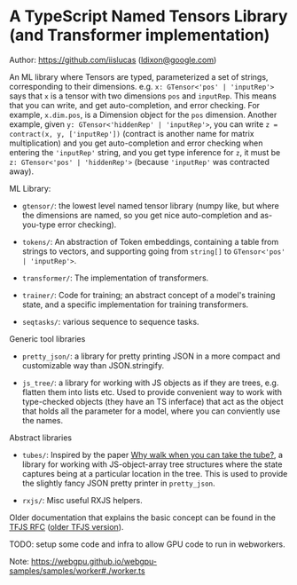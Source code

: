 # A TypeScript Named Tensors Library (and Transformer implementation)

Author: https://github.com/iislucas (ldixon@google.com)

An ML library where Tensors are typed, parameterized a set of strings, corresponding to their dimensions. e.g. `x: GTensor<'pos' | 'inputRep'>` says that `x` is a tensor with two dimensions `pos` and `inputRep`. This means that you can write, and get auto-completion, and error checking. For example, `x.dim.pos`, is a Dimension object for the `pos` dimension. Another example, given `y: GTensor<'hiddenRep' | 'inputRep'>`, you can write `z = contract(x, y, ['inputRep'])` (contract is another name for matrix multiplication) and you get auto-completion and error checking when entering the `'inputRep'` string, and you get type inference for `z`, it must be `z: GTensor<'pos' | 'hiddenRep'>` (because `'inputRep'` was contracted away).

ML Library:

* `gtensor/`: the lowest level named tensor library (numpy like, but where the dimensions are named, so you get nice auto-completion and as-you-type error checking).

* `tokens/`: An abstraction of Token embeddings, containing a table from strings to vectors, and supporting going from `string[]` to `GTensor<'pos' | 'inputRep'>`.

* `transformer/`: The implementation of transformers.

* `trainer/`: Code for training; an abstract concept of a model's training state, and a specific implementation for training transformers.

* `seqtasks/`: various sequence to sequence tasks.

Generic tool libraries

* `pretty_json/`: a library for pretty printing JSON in a more compact and customizable way than JSON.stringify.

* `js_tree/`: a library for working with JS objects as if they are trees, e.g. flatten them into lists etc. Used to provide convenient way to work with type-checked objects (they have an TS inferface) that act as the object that holds all the parameter for a model, where you can conviently use the names.

Abstract libraries

* `tubes/`: Inspired by the paper [Why walk when you can take the tube?](http://strictlypositive.org/Holes.pdf), a library for working with JS-object-array tree structures where the state captures being at a particular location in the tree. This is used to provide the slightly fancy JSON pretty printer in `pretty_json`.

* `rxjs/`: Misc useful RXJS helpers.

Older documentation that explains the basic concept can be found in the [TFJS RFC](https://github.com/PAIR-code/tiny-transformers/blob/main/animated-transformer/src/lib/gtensor/20210731-tfjs-named-tensors.md) ([older TFJS version](https://github.com/tensorflow/community/blob/master/rfcs/20210731-tfjs-named-tensors.md)).

TODO: setup some code and infra to allow GPU code to run in webworkers.

Note: https://webgpu.github.io/webgpu-samples/samples/worker#./worker.ts
